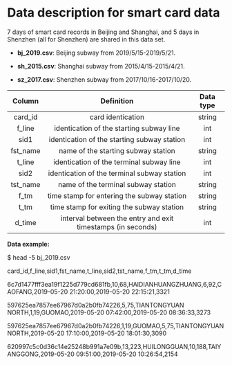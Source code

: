 ﻿# Data description for smart card data
7 days of smart card records in Beijing and Shanghai, and 5 days in Shenzhen (all for Shenzhen) are shared in this data set.

- **bj_2019.csv**: Beijing subway from 2019/5/15-2019/5/21.

- **sh_2015.csv**: Shanghai subway from 2015/4/15-2015/4/21.

- **sz_2017.csv**: Shenzhen subway from 2017/10/16-2017/10/20.

|**Column**|**Definition**|**Data type**|
| :-: | :-: | :-: |
|card\_id|card identication|string|
|f\_line|identication of the starting subway line|int|
|sid1|identication of the starting subway station|int|
|fst\_name|name of the starting subway station|string|
|t\_line|identication of the terminal subway line|int|
|sid2|identication of the terminal subway station|int|
|tst\_name|name of the terminal subway station|string|
|f\_tm|time stamp for entering the subway station|string|
|t\_tm|time stamp for exiting the subway station|string|
|d\_time|interval between the entry and exit timestamps (in seconds)|int|


**Data example:**

$ head -5 bj\_2019.csv

card\_id,f\_line,sid1,fst\_name,t\_line,sid2,tst\_name,f\_tm,t\_tm,d\_time

6c7d1477fff3ea19f1225d779cd681fb,10,68,HAIDIANHUANGZHUANG,6,92,CAOFANG,2019-05-20 21:20:00,2019-05-20 22:15:21,3321

597625ea7857ee67967d0a2b0fb74226,5,75,TIANTONGYUAN NORTH,1,19,GUOMAO,2019-05-20 07:42:00,2019-05-20 08:36:33,3273

597625ea7857ee67967d0a2b0fb74226,1,19,GUOMAO,5,75,TIANTONGYUAN NORTH,2019-05-20 17:10:00,2019-05-20 18:01:30,3090

620997c5c0d36c14e25248b991a7e09b,13,223,HUILONGGUAN,10,188,TAIYANGGONG,2019-05-20 09:51:00,2019-05-20 10:26:54,2154

